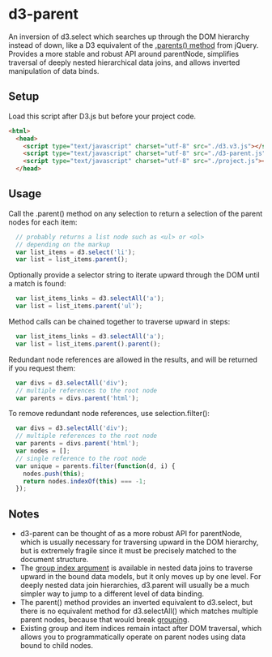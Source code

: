 # d3-parent

An inversion of d3.select which searches up through the DOM hierarchy instead of down, like a D3 equivalent of the [.parents() method](https://api.jquery.com/parents/) from jQuery. Provides a more stable and robust API around parentNode, simplifies traversal of deeply nested hierarchical data joins, and allows inverted manipulation of data binds.

## Setup

Load this script after D3.js but before your project code.

```html
<html>
  <head>
    <script type="text/javascript" charset="utf-8" src="./d3.v3.js"></script>
    <script type="text/javascript" charset="utf-8" src="./d3-parent.js"></script>
    <script type="text/javascript" charset="utf-8" src="./project.js"></script>
  </head>
```

## Usage

Call the .parent() method on any selection to return a selection of the parent nodes for each item:

```js
  // probably returns a list node such as <ul> or <ol>
  // depending on the markup
  var list_items = d3.select('li');
  var list = list_items.parent();
```

Optionally provide a selector string to iterate upward through the DOM until a match is found:

```js
  var list_items_links = d3.selectAll('a');
  var list = list_items.parent('ul');  
```

Method calls can be chained together to traverse upward in steps:

```js
  var list_items_links = d3.selectAll('a');
  var list = list_items.parent().parent();
```

Redundant node references are allowed in the results, and will be returned if you request them:

```js
  var divs = d3.selectAll('div');
  // multiple references to the root node
  var parents = divs.parent('html');
```

To remove redundant node references, use selection.filter():

```js
  var divs = d3.selectAll('div');
  // multiple references to the root node
  var parents = divs.parent('html');
  var nodes = [];
  // single reference to the root node
  var unique = parents.filter(function(d, i) {
    nodes.push(this);
    return nodes.indexOf(this) === -1;
  });
```

## Notes

- d3-parent can be thought of as a more robust API for parentNode, which is usually necessary for traversing upward in the DOM hierarchy, but is extremely fragile since it must be precisely matched to the document structure.
- The [group index argument](https://bost.ocks.org/mike/nest/#index) is available in nested data joins to traverse upward in the bound data models, but it only moves up by one level. For deeply nested data join hierarchies, d3.parent will usually be a much simpler way to jump to a different level of data binding.
- The parent() method provides an inverted equivalent to d3.select, but there is no equivalent method for d3.selectAll() which matches multiple parent nodes, because that would break [grouping](https://bost.ocks.org/mike/nest/).
- Existing group and item indices remain intact after DOM traversal, which allows you to programmatically operate on parent nodes using data bound to child nodes.

